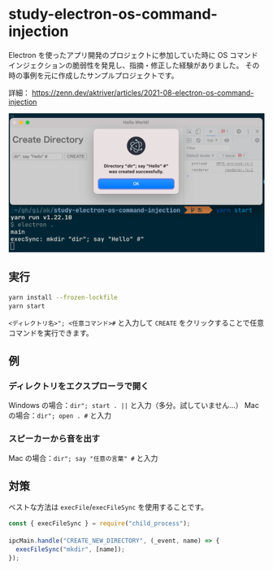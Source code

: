 # study-electron-os-command-injection

Electron を使ったアプリ開発のプロジェクトに参加していた時に OS コマンドインジェクションの脆弱性を発見し、指摘・修正した経験がありました。
その時の事例を元に作成したサンプルプロジェクトです。

詳細：
https://zenn.dev/aktriver/articles/2021-08-electron-os-command-injection

![](./example.png)

## 実行

```sh
yarn install --frozen-lockfile
yarn start
```

`<ディレクトリ名>"; <任意コマンド>#` と入力して `CREATE` をクリックすることで任意コマンドを実行できます。

## 例

### ディレクトリをエクスプローラで開く

Windows の場合：`dir"; start . ||` と入力（多分。試していません…）
Mac の場合：`dir"; open . #` と入力

### スピーカーから音を出す

Mac の場合：`dir"; say "任意の言葉" #` と入力

## 対策

ベストな方法は `execFile`/`execFileSync` を使用することです。

```javascript
const { execFileSync } = require("child_process");

ipcMain.handle("CREATE_NEW_DIRECTORY", (_event, name) => {
  execFileSync("mkdir", [name]);
});
```
